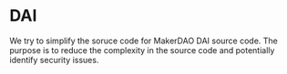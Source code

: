 # DAI

We try to simplify the soruce code for MakerDAO DAI source code. The purpose is to reduce the complexity in the source code and potentially identify security issues.
